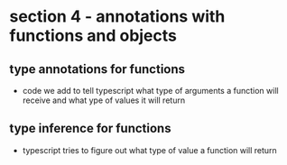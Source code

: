 # section 4 - annotations with functions and objects

## type annotations for functions
- code we add to tell typescript what type of arguments a function will receive and what ype of values it will return

## type inference for functions
- typescript tries to figure out what type of value a function will return